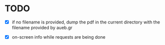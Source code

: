 # TODO

- [x] if no filename is provided, dump the pdf in the current directory with
  the filename provided by aueb.gr
- [x] on-screen info while requests are being done

